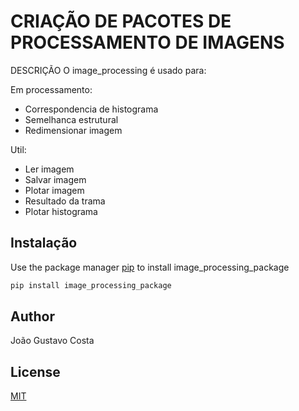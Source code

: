 # CRIAÇÃO DE PACOTES DE PROCESSAMENTO DE IMAGENS

DESCRIÇÃO
O image_processing é usado para:

Em processamento:

- Correspondencia de histograma
- Semelhanca estrutural
- Redimensionar imagem

Util:

- Ler imagem
- Salvar imagem
- Plotar imagem
- Resultado da trama
- Plotar histograma

## Instalação

Use the package manager [pip](https://pip.pypa.io/en/stable/) to install image_processing_package

```bash
pip install image_processing_package
```

## Author

João Gustavo Costa

## License

[MIT](https://choosealicense.com/licenses/mit/)
